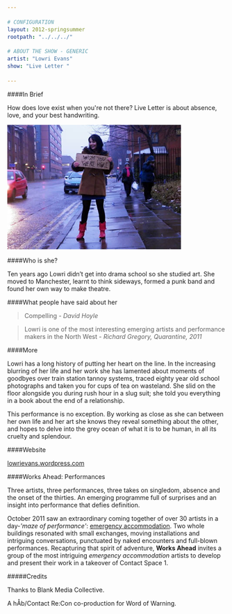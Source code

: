 ```yaml
---

# CONFIGURATION
layout: 2012-springsummer
rootpath: "../../../"

# ABOUT THE SHOW - GENERIC
artist: "Lowri Evans"
show: "Live Letter "

---
```


####In Brief

How does love exist when you're not there? Live Letter is about absence, love, and your best handwriting.     

![Lowri Evans](w9lowri.jpg)

####Who is she?

Ten years ago Lowri didn’t get into drama school so she studied art. She moved to Manchester, learnt to think sideways, formed a punk band and found her own way to make theatre.   

####What people have said about her

>Compelling - *David Hoyle* 

>Lowri is one of the most interesting emerging artists and performance makers in the North West - *Richard Gregory, Quarantine, 2011*

####More

Lowri has a long history of putting her heart on the line. In the increasing blurring of her life and her work she has lamented about moments of goodbyes over train station tannoy systems, traced eighty year old school photographs and taken you for cups of tea on wasteland. She slid on the floor alongside you during rush hour in a slug suit; she told you everything in a book about the end of a relationship.    

This performance is no exception. By working as close as she can between her own life and her art she knows they reveal something about the other, and hopes to delve into the grey ocean of what it is to be human, in all its cruelty and splendour. 

####Website

[lowrievans.wordpress.com](http://www.lowrievans.wordpress.com)

####Works Ahead: Performances

Three artists, three performances, three takes on singledom, absence and the onset of the thirties. An emerging programme full of surprises and an insight into performance that defies definition. 

October 2011 saw an extraordinary coming together of over 30 artists in a day-*'maze of performance'*: [emergency accommodation](http://emergencymcr.org/). Two whole buildings resonated with small exchanges, moving installations and intriguing conversations, punctuated by naked encounters and full-blown performances. Recapturing that spirit of adventure, **Works Ahead** invites a group of the most intriguing *emergency accommodation* artists to develop and present their work in a takeover of Contact Space 1.  

#####Credits

Thanks to Blank Media Collective.

A hÅb/Contact Re:Con co-production for Word of Warning.